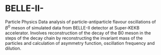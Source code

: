 # BELLE-II-
Particle Physics 
Data analysis of particle-antiparticle flavour oscillations of $B^0$ meson of simulated data from BELLE-II detector at Super-KEKB accelerator. Involves reconstruction of the decay of the B0
meson in the steps of the decay chain by reconstructing the invariant mass of the particles and calculation of asymmetry function, oscillation frequency and dilution. 
